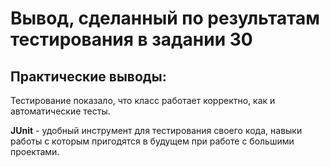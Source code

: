 # Вывод, сделанный по результатам тестирования в задании 30

## Практические выводы:

Тестирование показало, что класс работает корректно, как и автоматические тесты.

**JUnit** - удобный инструмент для тестирования своего кода, навыки работы с которым пригодятся в будущем при работе с
большими проектами.